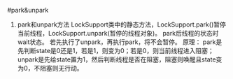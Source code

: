 #park&unpark

1. park和unpark方法
    LockSupport类中的静态方法，LockSupport.park()暂停当前线程，LockSupport.unpark(暂停的线程对象)。
    park后线程的状态时wait状态。
    若先执行了unpark，再执行park，将不会暂停。
    原理：
        park是先判断state是0还是1，若是1，则变为0；若是0，则当前线程进入阻塞；
        unpark是先给state置为1，然后判断线程是否在阻塞，阻塞则唤醒且state变为0，不阻塞则无行动。